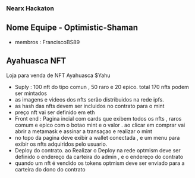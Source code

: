 ### Nearx Hackaton
## Nome Equipe - Optimistic-Shaman
- membros : FranciscoBS89
## Ayahuasca NFT
Loja para venda de NFT Ayahuasca $Yahu
- Suply : 100 nft do tipo comun , 50 raro e 20 epico.  total 170 nfts podem ser mintados
- as imagens e videos dos nfts serão distribuidos na rede  ipfs.
- as hash das nfts devem ser incluidos no contrato para o mint
-  preço nft vai ser definido em eth
-  Front end : Pagina incial com cards que exibem todos os nfts , raros comum e epico com o botao mint e o valor . ao clicar em comprar vai abrir a metamask e assinar a transaçao e realizar o mint
- no topo da pagina deve exibir a wallet conectada  , e um menu para exibir os nfts adquiridos pelo usuario.
- Deploy do contrato. ao Realizar o Deploy na rede optmism deve ser definido o endereço da carteira do admin , e o endereço do contrato 
- quando um nft é vendido os tokens optmism deve ser enviado para a carteira do dono do contrato
